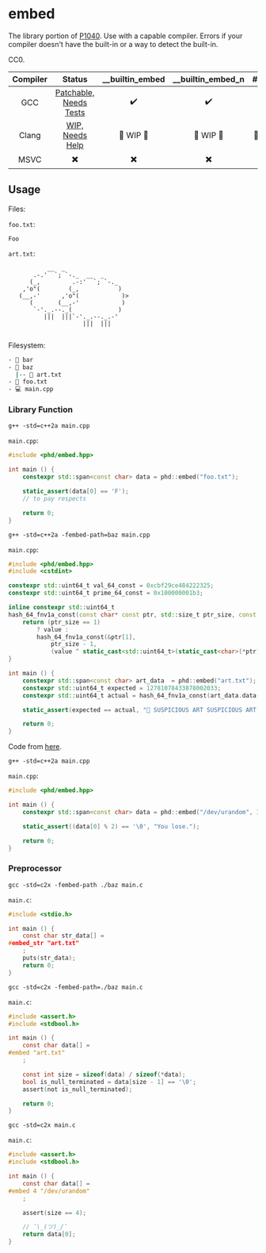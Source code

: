 # embed

The library portion of [P1040](https://thephd.github.io/vendor/future_cxx/papers/d1040.html). Use with a capable compiler. Errors if your compiler doesn't have the built-in or a way to detect the built-in.

CC0.

| Compiler | Status | __builtin_embed | __builtin_embed_n | #embed | #embed_str |
|:--------:|:----------------------------------------------------------------------------:|:---------------:|:-----------------:|:-------:|:----------:|
| GCC | [Patchable, Needs Tests](https://github.com/ThePhD/gcc/tree/feature/embed) |  ✔️ | ✔️ | ✔️ | ✔️ |
| Clang | [WIP, Needs Help](https://github.com/ThePhD/llvm-project/tree/feature/embed) |  🔧 WIP 🔧 |  🔧 WIP 🔧 |  🔧 WIP 🔧  |  🔧 WIP 🔧 |
| MSVC | ✖️ | ✖️ | ✖️ | ✖️ | ✖️ |


## Usage

Files:

`foo.txt`:
```
Foo
```

`art.txt`:
```
           __  _
       .-.'  `; `-._  __  _
      (_,         .-:'  `; `-._
    ,'o"(        (_,           )
   (__,-'      ,'o"(            )>
      (       (__,-'            )
       `-'._.--._(             )
          |||  |||`-'._.--._.-'
                     |||  |||


```

Filesystem:

```bash
- 📁 bar
- 📂 baz
  |-- 📄 art.txt
- 📄 foo.txt
- 💻 main.cpp
```

### Library Function

`g++ -std=c++2a main.cpp`

`main.cpp`:
```cpp
#include <phd/embed.hpp>

int main () {
	constexpr std::span<const char> data = phd::embed("foo.txt");

	static_assert(data[0] == 'F');
	// to pay respects

	return 0;
}

```

`g++ -std=c++2a -fembed-path=baz main.cpp`

`main.cpp`:
```cpp
#include <phd/embed.hpp>
#include <cstdint>

constexpr std::uint64_t val_64_const = 0xcbf29ce484222325;
constexpr std::uint64_t prime_64_const = 0x100000001b3;

inline constexpr std::uint64_t
hash_64_fnv1a_const(const char* const ptr, std::size_t ptr_size, const std::uint64_t value = val_64_const) noexcept {
	return (ptr_size == 1) 
		? value : 
		hash_64_fnv1a_const(&ptr[1],
			ptr_size - 1, 
			(value ^ static_cast<std::uint64_t>(static_cast<char>(*ptr))) * prime_64_const);
}

int main () {
	constexpr std::span<const char> art_data  = phd::embed("art.txt");
	constexpr std::uint64_t expected = 12781078433878002033;
	constexpr std::uint64_t actual = hash_64_fnv1a_const(art_data.data(), art_data.size());

	static_assert(expected == actual, "🚨 SUSPICIOUS ART SUSPICIOUS ART 🚨");

	return 0;
}
```

Code from [here](https://notes.underscorediscovery.com/constexpr-fnv1a/).



`g++ -std=c++2a main.cpp`

`main.cpp`:
```cpp
#include <phd/embed.hpp>

int main () {
	constexpr std::span<const char> data = phd::embed("/dev/urandom", 1);

	static_assert((data[0] % 2) == '\0', "You lose.");

	return 0;
}

```

### Preprocessor

`gcc -std=c2x -fembed-path ./baz main.c`

`main.c`:
```c
#include <stdio.h>

int main () {
	const char str_data[] =
#embed_str "art.txt"
	;
	puts(str_data);
	return 0;
}
```


`gcc -std=c2x -fembed-path=./baz main.c`

`main.c`:
```c
#include <assert.h>
#include <stdbool.h>

int main () {
	const char data[] =
#embed "art.txt"
	;

	const int size = sizeof(data) / sizeof(*data);
	bool is_null_terminated = data[size - 1] == '\0';
	assert(not is_null_terminated);

	return 0;
}
```


`gcc -std=c2x main.c`

`main.c`:
```c
#include <assert.h>
#include <stdbool.h>

int main () {
	const char data[] =
#embed 4 "/dev/urandom"
	;

	assert(size == 4);

	// ¯\_(ツ)_/¯
	return data[0];
}
```
